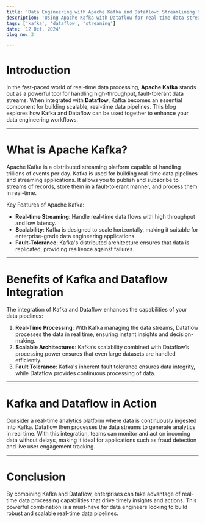 ```yaml
---
title: 'Data Engineering with Apache Kafka and Dataflow: Streamlining Real-Time Data Pipelines'
description: 'Using Apache Kafka with Dataflow for real-time data stream processing'
tags: ['kafka', 'dataflow', 'streaming']
date: '12 Oct, 2024'
blog_no: 3

---
```


# Introduction

In the fast-paced world of real-time data processing, **Apache Kafka** stands out as a powerful tool for handling high-throughput, fault-tolerant data streams. When integrated with **Dataflow**, Kafka becomes an essential component for building scalable, real-time data pipelines. This blog explores how Kafka and Dataflow can be used together to enhance your data engineering workflows.

---

# What is Apache Kafka?

Apache Kafka is a distributed streaming platform capable of handling trillions of events per day. Kafka is used for building real-time data pipelines and streaming applications. It allows you to publish and subscribe to streams of records, store them in a fault-tolerant manner, and process them in real-time.

Key Features of Apache Kafka:
- **Real-time Streaming**: Handle real-time data flows with high throughput and low latency.
- **Scalability**: Kafka is designed to scale horizontally, making it suitable for enterprise-grade data engineering applications.
- **Fault-Tolerance**: Kafka's distributed architecture ensures that data is replicated, providing resilience against failures.

---

# Benefits of Kafka and Dataflow Integration

The integration of Kafka and Dataflow enhances the capabilities of your data pipelines:

1. **Real-Time Processing**: With Kafka managing the data streams, Dataflow processes the data in real time, ensuring instant insights and decision-making.
2. **Scalable Architectures**: Kafka’s scalability combined with Dataflow’s processing power ensures that even large datasets are handled efficiently.
3. **Fault Tolerance**: Kafka's inherent fault tolerance ensures data integrity, while Dataflow provides continuous processing of data.

---

# Kafka and Dataflow in Action

Consider a real-time analytics platform where data is continuously ingested into Kafka. Dataflow then processes the data streams to generate analytics in real time. With this integration, teams can monitor and act on incoming data without delays, making it ideal for applications such as fraud detection and live user engagement tracking.

---

# Conclusion

By combining Kafka and Dataflow, enterprises can take advantage of real-time data processing capabilities that drive timely insights and actions. This powerful combination is a must-have for data engineers looking to build robust and scalable real-time data pipelines.
